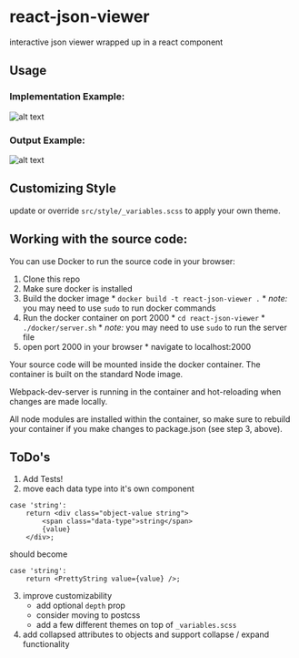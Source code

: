 # react-json-viewer
interactive json viewer wrapped up in a react component

## Usage
### Implementation Example:
![alt text](https://github.com/mac-s-g/react-json-viewer/blob/master/docs/source-example-v1.png?raw=true "Usage Example")

### Output Example:
![alt text](https://github.com/mac-s-g/react-json-viewer/blob/master/docs/output-example-v1.png?raw=true "Output Example")

## Customizing Style
update or override `src/style/_variables.scss` to apply your own theme.

## Working with the source code:
You can use Docker to run the source code in your browser:
  1. Clone this repo
  2. Make sure docker is installed
  3. Build the docker image
    * `docker build -t react-json-viewer .`
    * *note:* you may need to use `sudo` to run docker commands
  4. Run the docker container on port 2000
    * `cd react-json-viewer`
    * `./docker/server.sh`
    * *note:* you may need to use `sudo` to run the server file
  5. open port 2000 in your browser
    * navigate to localhost:2000
  
Your source code will be mounted inside the docker container.  The container is built on the standard Node image.  

Webpack-dev-server is running in the container and hot-reloading when changes are made locally.

All node modules are installed within the container, so make sure to rebuild your container if you make changes to package.json (see step 3, above).

## ToDo's
1. Add Tests!
2. move each data type into it's own component
```
case 'string':
    return <div class="object-value string">
        <span class="data-type">string</span> 
        {value}
    </div>;
```
should become 
``` 
case 'string':
    return <PrettyString value={value} />;
```

3. improve customizability
    * add optional `depth` prop
    * consider moving to postcss
    * add a few different themes on top of `_variables.scss`
4. add collapsed attributes to objects and support collapse / expand functionality
